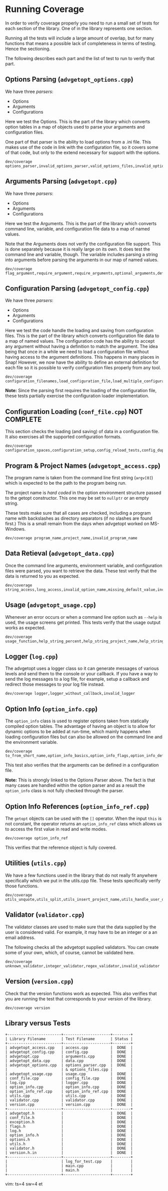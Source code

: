 
# Running Coverage

In order to verify coverage properly you need to run a small set of tests
for each section of the library. One of in the library represents one
section.

Running all the tests will include a large amount of overlap, but for
many functions that means a possible lack of completeness in terms of
testing. Hence the sectioning.

The following describes each part and the list of test to run to verify
that part.

## Options Parsing (`advgetopt_options.cpp`)

We have three _parsers_:

* Options
* Arguments
* Configurations

Here we test the Options. This is the part of the library which converts
option tables in a map of objects used to parse your arguments and
configuration files.

One part of that parser is the ability to load options from a .ini file.
This makes use of the code in link with the configuration file, so it
covers some of that code, but only to the extend necessary for support
with the options.

    dev/coverage options_parser,invalid_options_parser,valid_options_files,invalid_options_files

## Arguments Parsing (`advgetopt.cpp`)

We have three _parsers_:

* Options
* Arguments
* Configurations

Here we test the Arguments. This is the part of the library which converts
command line, variable, and configuration file data to a map of named values.

Note that the Arguments does not verify the configuration file support. This
is done separately because it is really large on its own. It does test the
command line and variable, though. The variable includes parsing a string
into arguments before parsing the arguments in our map of named values.

    dev/coverage flag_argument,require_argument,require_arguments,optional_arguments,default_argument,default_arguments,manual_arguments,invalid_getopt_pointers,invalid_getopt_missing_options,invalid_getopt_missing_alias,invalid_getopt_missing_required_option,invalid_default_options,invalid_options

## Configuration Parsing (`advgetopt_config.cpp`)

We have three _parsers_:

* Options
* Arguments
* Configurations

Here we test the code handle the loading and saving from configuration files.
This is the part of the library which converts configuration file data to
a map of named values. The configuration code has the ability to accept any
argument without having a definition to match the argument. The idea being
that once in a while we need to load a configuration file without having
access to the argument definitions. This happens in many places in Snap!
However, we now have the ability to define an external definition for each
file so it is possible to verify configuration files properly from any tool.

    dev/coverage configuration_filenames,load_configuration_file,load_multiple_configurations,load_invalid_configuration_file

**Note:** Since the parsing first requires the loading of the configuration
file, these tests partially exercise the configuration loader implementation.

## Configuration Loading (`conf_file.cpp`) NOT COMPLETE

This section checks the loading (and saving) of data in a configuration
file. It also exercises all the supported configuration formats.

    dev/coverage configuration_spaces,configuration_setup,config_reload_tests,config_duplicated_variables,config_callback_calls,config_line_continuation_tests,config_assignment_operator_tests,config_comment_tests,config_section_tests,save_config_file,invalid_configuration_setup,config_reload_invalid_setup,missing_configuration_file,invalid_sections,invalid_variable_name

## Program & Project Names (`advgetopt_access.cpp`)

The program name is taken from the command line first string (`argv[0]`)
which is expected to be the path to the program being run.

The project name is _hard coded_ in the option environment structure passed
to the getopt constructor. This one may be set to `nullptr` or an empty
string.

These tests make sure that all cases are checked, including a program name
with backslashes as directory separators (if no slashes are found first.)
This is a small remain from the days when advgetopt worked on MS-Windows.

    dev/coverage program_name,project_name,invalid_program_name

## Data Retieval (`advgetopt_data.cpp`)

Once the command line arguments, environment variable, and configuration
files were parsed, you want to retrieve the data. These test verify that
the data is returned to you as expected.

    dev/coverage string_access,long_access,invalid_option_name,missing_default_value,incompatible_default_value,out_of_range_value

## Usage (`advgetopt_usage.cpp`)

Whenever an error occurs or when a command line option such as `--help`
is used, the usage screens get printed. This tests verify that the usage
output works as expected.

    dev/coverage usage_function,help_string_percent,help_string_project_name,help_string_build_date,help_string_copyright,help_string_directories,help_string_environment_variable,help_string_configuration_files,help_string_configuration_files_functions,help_string_license,help_string_program_name,help_string_build_time,help_string_version,help_string_writable_configuration_files

## Logger (`log.cpp`)

The advgetopt uses a logger class so it can generate messages of various
levels and send them to the console or your callback. If you have a way
to send the log messages to a log file, for example, setup a callback
and redirect those messages to your log file instead.

    dev/coverage logger,logger_without_callback,invalid_logger

## Option Info (`option_info.cpp`)

The `option_info` class is used to register options taken from statically
compiled option tables. The advantage of having an object is to allow for
dynamic options to be added at run-time, which mainly happens when loading
configuration files but can also be allowed on the command line and
the environment variable.

    dev/coverage to_from_short_name,option_info_basics,option_info_flags,option_info_default,option_info_help,option_info_validator,option_info_alias,option_info_multiple_separators,option_info_add_value,option_info_set_value,option_info_section_functions,invalid_option_info

This test also verifies that the arguments can be defined in a configuration
file.

**Note:** This is strongly linked to the Options Parser above. The fact is
that many cases are handled within the option parser and as a result
the `option_info` class is not fully checked through the parser.

## Option Info References (`option_info_ref.cpp`)

The `getopt` objects can be used with the `[]` operator. When the input `this`
is not constant, the operator returns an `option_info_ref` class which allows
us to access the first value in read and write modes.

    dev/coverage option_info_ref

This verifies that the reference object is fully covered.

## Utilities (`utils.cpp`)

We have a few functions used in the library that do not really fit anywhere
specifically which we put in the utils.cpp file. These tests specifically
verify those functions.

    dev/coverage utils_unquote,utils_split,utils_insert_project_name,utils_handle_user_directory


## Validator (`validator.cpp`)

The validator classes are used to make sure that the data supplied by the
user is considered valid. For example, it may have to be an integer or
a an email address.

The following checks all the advgetopt supplied validators. You can create
some of your own, which, of course, cannot be validated here.

    dev/coverage unknown_validator,integer_validator,regex_validator,invalid_validator

## Version (`version.cpp`)

Check that the version functions work as expected. This also verifies that
you are running the test that corresponds to your version of the library.

    dev/coverage version


## Library versus Tests

    +------------------------+---------------------+--------+
    | Library Filename       | Test Filename       | Status |
    +------------------------+---------------------+--------+
    | advgetopt_access.cpp   | access.cpp          |  DONE  |
    | advgetopt_config.cpp   | config.cpp          |  DONE  |
    | advgetopt.cpp          | arguments.cpp       |  DONE  |
    | advgetopt_data.cpp     | data.cpp            |  DONE  |
    | advgetopt_options.cpp  | options_parser.cpp  |  DONE  |
    |                        | & options_files.cpp |        |
    | advgetopt_usage.cpp    | usage.cpp           |  DONE  |
    | conf_file.cpp          | config_file.cpp     |  DONE  |
    | log.cpp                | logger.cpp          |  DONE  |
    | option_info.cpp        | option_info.cpp     |  DONE  |
    | option_info_ref.cpp    | option_info_ref.cpp |  DONE  |
    | utils.cpp              | utils.cpp           |  DONE  |
    | validator.cpp          | validator.cpp       |  DONE  |
    | version.cpp            | version.cpp         |  DONE  |
    +------------------------+---------------------+--------+
    | advgetopt.h            |                     |  DONE  |
    | conf_file.h            |                     |  DONE  |
    | exception.h            |                     |  DONE  |
    | flags.h                |                     |  DONE  |
    | log.h                  |                     |  DONE  |
    | option_info.h          |                     |  DONE  |
    | options.h              |                     |  DONE  |
    | utils.h                |                     |  DONE  |
    | validator.h            |                     |  DONE  |
    | version.h.in           |                     |  DONE  |
    +------------------------+---------------------+--------+
    |                        | log_for_test.cpp    |        |
    |                        | main.cpp            |        |
    |                        | main.h              |        |
    +------------------------+---------------------+--------+


vim: ts=4 sw=4 et
